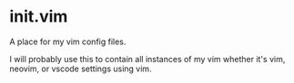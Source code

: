 # init.vim

A place for my vim config files.

I will probably use this to contain all instances of my vim whether it's vim, neovim, or vscode settings using vim.
